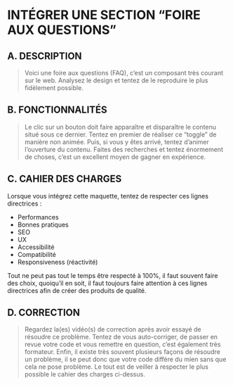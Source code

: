 # INTÉGRER UNE SECTION “FOIRE AUX QUESTIONS”

## A. DESCRIPTION 
>Voici une foire aux questions (FAQ), c’est un composant très courant sur le web. Analysez le design et tentez de le reproduire le plus fidèlement possible.

## B. FONCTIONNALITÉS
>Le clic sur un bouton doit faire apparaître et disparaître le contenu situé sous ce dernier.
Tentez en premier de réaliser ce “toggle” de manière non animée.
Puis, si vous y êtes arrivé, tentez d’animer l’ouverture du contenu. Faites des recherches et tentez énormement de choses, c’est un excellent moyen de gagner en expérience.


## C. CAHIER DES CHARGES
Lorsque vous intégrez cette maquette, tentez de respecter ces lignes directrices :
* Performances
* Bonnes pratiques 
* SEO
* UX
* Accessibilité
* Compatibilité
* Responsiveness (réactivité)

Tout ne peut pas tout le temps être respecté à 100%, il faut souvent faire des choix, quoiqu’il en soit, il faut toujours faire attention à ces lignes directrices afin de créer des produits de qualité.


## D. CORRECTION
> Regardez la(es) vidéo(s) de correction après avoir essayé de résoudre ce problème.
Tentez de vous auto-corriger, de passer en revue votre code et vous remettre en question, c’est également très formateur.
Enfin, il existe très souvent plusieurs façons de résoudre un problème, il se peut donc que votre code diffère du mien sans que cela ne pose problème.
Le tout est de veiller à respecter le plus possible le cahier des charges ci-dessus.